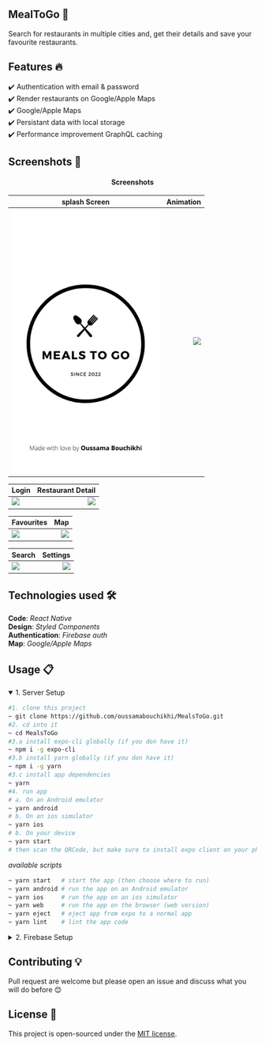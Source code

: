 ## MealToGo 🎯

Search for restaurants in multiple cities and, get their details and save your favourite restaurants.

## Features 🔥

✔️ Authentication with email & password <br />
✔️ Render restaurants on Google/Apple Maps <br />
✔️ Google/Apple Maps <br />
✔️ Persistant data with local storage <br />
✔️ Performance improvement GraphQL caching <br />

## Screenshots 📸

<h4 align="center">Screenshots</h4>

| splash Screen                               | Animation                                           |
|---------------------------------------------|----------------------------------------------------:|
| <img src="assets/splash.png" width="300" /> | <img src="screenshots/animation.gif" width="300" /> |

| Login                                           | Restaurant Detail                                           |
|-------------------------------------------------|------------------------------------------------------------:|
| <img src="screenshots/login.gif" width="300" /> | <img src="screenshots/restaurant-detail.gif" width="300" /> |

| Favourites                                           | Map                                           |
|------------------------------------------------------|----------------------------------------------:|
| <img src="screenshots/favourites.gif" width="300" /> | <img src="screenshots/map.gif" width="300" /> |

| Search                                           | Settings                                           |
|--------------------------------------------------|---------------------------------------------------:|
| <img src="screenshots/search.gif" width="300" /> | <img src="screenshots/settings.gif" width="300" /> |




## Technologies used 🛠️

**Code**: _React Native_<br />
**Design**: _Styled Components_<br />
**Authentication**: _Firebase auth_<br />
**Map**: _Google/Apple Maps_<br />

## Usage 📋

<details open>
<summary>1. Server Setup</summary>

```bash
#1. clone this project
~ git clone https://github.com/oussamabouchikhi/MealsToGo.git
#2. cd into it
~ cd MealsToGo
#3.a install expo-cli globally (if you don have it)
~ npm i -g expo-cli
#3.b install yarn globally (if you don have it)
~ npm i -g yarn
#3.c install app dependencies
~ yarn
#4. run app
# a. On an Android emulator
~ yarn android
# b. On an ios simulator
~ yarn ios
# b. On your device
~ yarn start
# then scan the QRCode, but make sure to install expo client on your phone

```

_available scripts_

```bash
~ yarn start   # start the app (then choose where to run)
~ yarn android # run the app on an Android emulator
~ yarn ios     # run the app on an ios simulator
~ yarn web     # run the app on the browser (web version)
~ yarn eject   # eject app from expo to a normal app
~ yarn lint    # lint the app code
```

</details>

<details>
<summary>2. Firebase Setup</summary>
  
<details>
<summary>A. Create a Firebase Project</summary>

First, head over to [Firabse](https://firebase.google.com/). Tap on `+ Add a project` to Create a new project
![Firebase](screenshots/firebase-console.png)


Give it a name <br/>
![Firebase](screenshots/firebase-create-project-1.png)

Turn off Analytics <br/>
![Firebase](screenshots/firebase-create-project-2.png)

Then click on `Create a project` <br/>
![Firebase](screenshots/firebase-create-project-3.png)

And now your project is ready  <br/>
![Firebase](screenshots/firebase-project.png)

</details>
    
    
<details>
<summary>B. Setup Authentication</summary>
     
Click on `Get started` <br/>
![Firebase](screenshots/firebase-auth-1.png)

This is all types of authentication that we have, we want to enable the `Emai/Password` option to allow our users to sign-in with their email and password <br/>
![Firebase](screenshots/firebase-auth-2.png)

Click on it and then enable the option, then click `Save` <br/>
![Firebase](screenshots/firebase-auth-3.png)

Now it is Enabled <br/>
![Firebase](screenshots/firebase-auth-4.png)

</details>

  <details>
<summary>C. Setup Firebase on the App</summary>
  Remember to replace the `firebaseConfig` variable in your `App.js` with your own config object from the firebase dashboard! Navigate to the project settings and scroll down to the config code. Copy the object in the code and replace the variable in your cloned code. <br/>

  
  You need to fill the config object with our project info from firebase <br/>
![Firebase](screenshots/firebase-project-1.png)
  
  Scroll down to the bottom, and select the 3rd option `</>` (which is the web sdk, because we’re using React native) <br/>
![Firebase](screenshots/firebase-project-2.png)
  
  Then add a nickname and register your app <br/>
![Firebase](screenshots/firebase-project-3.png)
  
  And here you can find your project info, copy them then paste them in your app <br/>
![Firebase](screenshots/firebase-project-4.png)

</details>
  

</details>

## Contributing 💡

Pull request are welcome but please open an issue and discuss what you will do before 😊

## License 📄

This project is open-sourced under the [MIT license](https://opensource.org/licenses/MIT).
